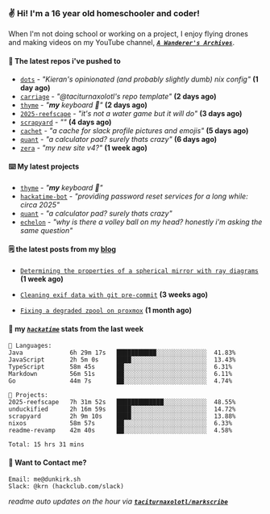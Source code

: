 ### ✌️ Hi! I'm a 16 year old homeschooler and coder!

When I'm not doing school or working on a project, I enjoy flying drones and making videos on my YouTube channel, [**_`A Wanderer's Archives`_**](https://youtube.com/@wanderer.archives).

#### 👷 The latest repos i've pushed to

- [`dots`](https://github.com/taciturnaxolotl/dots) - _"Kieran's opinionated (and probably slightly dumb) nix config"_ **(1 day ago)**
- [`carriage`](https://github.com/taciturnaxolotl/carriage) - _"@taciturnaxolotl's repo template"_ **(2 days ago)**
- [`thyme`](https://github.com/taciturnaxolotl/thyme) - _"**my** keyboard 🫶"_ **(2 days ago)**
- [`2025-reefscape`](https://github.com/df1317/2025-reefscape) - _"it's not a water game but it will do"_ **(3 days ago)**
- [`scrapyard`](https://github.com/hackclub/scrapyard) - _""_ **(4 days ago)**
- [`cachet`](https://github.com/taciturnaxolotl/cachet) - _"a cache for slack profile pictures and emojis"_ **(5 days ago)**
- [`quant`](https://github.com/taciturnaxolotl/quant) - _"a calculator pad? surely thats crazy"_ **(6 days ago)**
- [`zera`](https://github.com/taciturnaxolotl/zera) - _"my new site v4?"_ **(1 week ago)**

#### ⌨️ My latest projects

- [`thyme`](https://github.com/taciturnaxolotl/thyme) - _"**my** keyboard 🫶"_
- [`hackatime-bot`](https://github.com/taciturnaxolotl/hackatime-bot) - _"providing password reset services for a long while: circa 2025"_
- [`quant`](https://github.com/taciturnaxolotl/quant) - _"a calculator pad? surely thats crazy"_
- [`echelon`](https://github.com/taciturnaxolotl/echelon) - _"why is there a volley ball on my head? honestly i'm asking the same question"_

#### 🗒️ the latest posts from my [blog](https://dunkirk.sh)

- [`Determining the properties of a spherical mirror with ray diagrams`](https://dunkirk.sh/blog/spherical-ray-diagrams/) **(1 week ago)**

- [`Cleaning exif data with git pre-commit`](https://dunkirk.sh/blog/remove-exif-git-hook/) **(3 weeks ago)**

- [`Fixing a degraded zpool on proxmox`](https://dunkirk.sh/blog/degraded-zpool-proxmox/) **(1 month ago)**



#### 📡 my [_`hackatime`_](https://waka.hackclub.com) stats from the last week

```text
💾 Languages:
Java             6h 29m 17s   ███████████░░░░░░░░░░░░░░  41.83%
JavaScript       2h 5m 0s     ████░░░░░░░░░░░░░░░░░░░░░  13.43%
TypeScript       58m 45s      ██░░░░░░░░░░░░░░░░░░░░░░░  6.31%
Markdown         56m 51s      ██░░░░░░░░░░░░░░░░░░░░░░░  6.11%
Go               44m 7s       ██░░░░░░░░░░░░░░░░░░░░░░░  4.74%

💼 Projects:
2025-reefscape   7h 31m 52s   █████████████░░░░░░░░░░░░  48.55%
unduckified      2h 16m 59s   ████░░░░░░░░░░░░░░░░░░░░░  14.72%
scrapyard        2h 9m 10s    ████░░░░░░░░░░░░░░░░░░░░░  13.88%
nixos            58m 57s      ██░░░░░░░░░░░░░░░░░░░░░░░  6.33%
readme-revamp    42m 40s      ██░░░░░░░░░░░░░░░░░░░░░░░  4.58%

Total: 15 hrs 31 mins
```

#### 📮 Want to Contact me?

```text
Email: me@dunkirk.sh
Slack: @krn (hackclub.com/slack)
```

_readme auto updates on the hour via [**`taciturnaxolotl/markscribe`**](https://github.com/taciturnaxolotl/markscribe)_
